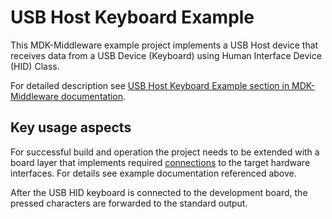 # USB Host Keyboard Example

This MDK-Middleware example project implements a USB Host device that receives data from a USB Device (Keyboard) using Human Interface Device (HID) Class.

For detailed description see [USB Host Keyboard Example section in MDK-Middleware documentation](https://arm-software.github.io/MDK-Middleware/latest/USB/usbh_example_hid.html).


## Key usage aspects

For successful build and operation the project needs to be extended with a board layer that implements required [connections](https://github.com/Open-CMSIS-Pack/cmsis-toolbox/blob/main/docs/ReferenceApplications.md#connections) to the target hardware interfaces. For details see example documentation referenced above.

After the USB HID keyboard is connected to the development board, the pressed characters are forwarded to the standard output.
